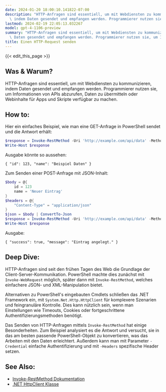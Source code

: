 ```yaml
---
date: 2024-01-20 18:00:10.141822-07:00
description: "HTTP-Anfragen sind essentiell, um mit Webdiensten zu kommunizieren,\
  \ indem Daten gesendet und empfangen werden. Programmierer nutzen sie, um Informationen\u2026"
lastmod: 2024-02-19 22:05:13.032267
model: gpt-4-1106-preview
summary: "HTTP-Anfragen sind essentiell, um mit Webdiensten zu kommunizieren, indem\
  \ Daten gesendet und empfangen werden. Programmierer nutzen sie, um Informationen\u2026"
title: Einen HTTP-Request senden
---
```


{{< edit_this_page >}}

## Was & Warum?
HTTP-Anfragen sind essentiell, um mit Webdiensten zu kommunizieren, indem Daten gesendet und empfangen werden. Programmierer nutzen sie, um Informationen von APIs abzurufen, Daten zu übermitteln oder Webinhalte für Apps und Skripte verfügbar zu machen.

## How to:
Hier ein einfaches Beispiel, wie man eine GET-Anfrage in PowerShell sendet und die Antwort erhält:

```PowerShell
$response = Invoke-RestMethod -Uri 'http://example.com/api/data' -Method 'GET'
Write-Host $response
```
Ausgabe könnte so aussehen:
```
{ "id": 123, "name": "Beispiel Daten" }
```

Zum Senden einer POST-Anfrage mit JSON-Inhalt:

```PowerShell
$body = @{
    id = 123
    name = 'Neuer Eintrag'
}
$headers = @{
    "Content-Type" = "application/json"
}
$json = $body | ConvertTo-Json
$response = Invoke-RestMethod -Uri 'http://example.com/api/data' -Method 'POST' -Body $json -Headers $headers
Write-Host $response
```
Ausgabe:
```
{ "success": true, "message": "Eintrag angelegt." }
```

## Deep Dive:
HTTP-Anfragen sind seit den frühen Tagen des Web die Grundlage der Client-Server-Kommunikation. PowerShell machte dies zunächst mit `Invoke-WebRequest` möglich, später dann mit `Invoke-RestMethod`, welches einfachere JSON- und XML-Manipulation bietet.

Alternativen zu PowerShell's eingebauten Cmdlets schließen das .NET Framework ein, mit `System.Net.Http.HttpClient` für komplexere Szenarien und feingranuläre Kontrolle. Dies kann nützlich sein, wenn man Einstellungen wie Timeouts, Cookies oder fortgeschrittene Authentifizierungsmethoden benötigt.

Das Senden von HTTP-Anfragen mittels `Invoke-RestMethod` hat einige Besonderheiten. Zum Beispiel analysiert es die Antwort und versucht, sie in das am besten passende PowerShell-Objekt zu konvertieren, was das Arbeiten mit den Daten erleichtert. Außerdem kann man mit Parameter `-Credential` einfache Authentifizierung und mit `-Headers` spezifische Header setzen.

## See Also:
- [Invoke-RestMethod Dokumentation](https://docs.microsoft.com/en-us/powershell/module/microsoft.powershell.utility/invoke-restmethod)
- [.NET HttpClient Klasse](https://docs.microsoft.com/en-us/dotnet/api/system.net.http.httpclient)
